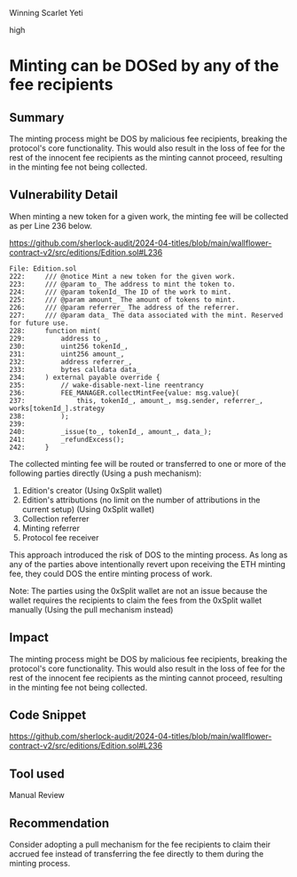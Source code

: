 Winning Scarlet Yeti

high

# Minting can be DOSed by any of the fee recipients

## Summary

The minting process might be DOS by malicious fee recipients, breaking the protocol's core functionality. This would also result in the loss of fee for the rest of the innocent fee recipients as the minting cannot proceed, resulting in the minting fee not being collected.

## Vulnerability Detail

When minting a new token for a given work, the minting fee will be collected as per Line 236 below.

https://github.com/sherlock-audit/2024-04-titles/blob/main/wallflower-contract-v2/src/editions/Edition.sol#L236

```solidity
File: Edition.sol
222:     /// @notice Mint a new token for the given work.
223:     /// @param to_ The address to mint the token to.
224:     /// @param tokenId_ The ID of the work to mint.
225:     /// @param amount_ The amount of tokens to mint.
226:     /// @param referrer_ The address of the referrer.
227:     /// @param data_ The data associated with the mint. Reserved for future use.
228:     function mint(
229:         address to_,
230:         uint256 tokenId_,
231:         uint256 amount_,
232:         address referrer_,
233:         bytes calldata data_
234:     ) external payable override {
235:         // wake-disable-next-line reentrancy
236:         FEE_MANAGER.collectMintFee{value: msg.value}(
237:             this, tokenId_, amount_, msg.sender, referrer_, works[tokenId_].strategy
238:         );
239: 
240:         _issue(to_, tokenId_, amount_, data_);
241:         _refundExcess();
242:     }
```

The collected minting fee will be routed or transferred to one or more of the following parties directly (Using a push mechanism):

1. Edition's creator (Using 0xSplit wallet)
2. Edition's attributions (no limit on the number of attributions in the current setup)  (Using 0xSplit wallet)
3. Collection referrer
4. Minting referrer
5. Protocol fee receiver

This approach introduced the risk of DOS to the minting process. As long as any of the parties above intentionally revert upon receiving the ETH minting fee, they could DOS the entire minting process of work.

Note: The parties using the 0xSplit wallet are not an issue because the wallet requires the recipients to claim the fees from the 0xSplit wallet manually (Using the pull mechanism instead)

## Impact

The minting process might be DOS by malicious fee recipients, breaking the protocol's core functionality. This would also result in the loss of fee for the rest of the innocent fee recipients as the minting cannot proceed, resulting in the minting fee not being collected.

## Code Snippet

https://github.com/sherlock-audit/2024-04-titles/blob/main/wallflower-contract-v2/src/editions/Edition.sol#L236

## Tool used

Manual Review

## Recommendation

Consider adopting a pull mechanism for the fee recipients to claim their accrued fee instead of transferring the fee directly to them during the minting process.